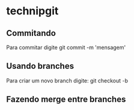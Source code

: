 # technipgit

## Commitando

Para commitar digite git commit -m 'mensagem'

## Usando branches

Para criar um novo branch digite: git checkout -b <nome do branch>

## Fazendo merge entre branches

